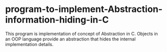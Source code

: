 # program-to-implement-Abstraction-information-hiding-in-C
This program is implementation of concept of Abstraction in C. Objects in an OOP language provide an abstraction that hides the internal implementation details.
